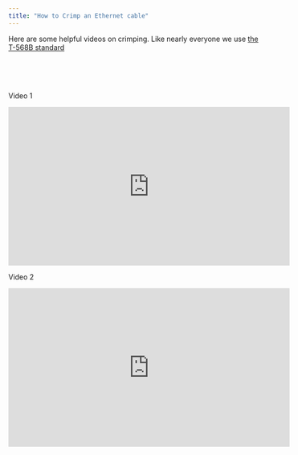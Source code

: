 ```yaml
---
title: "How to Crimp an Ethernet cable"
---
```


Here are some helpful videos on crimping. Like nearly everyone we use [the T-568B standard](../../hardware/ethernet)

<br>
<br>
<br>


Video 1<br>
<iframe width="560" height="315" src="https://www.youtube-nocookie.com/embed/kmgBMfAoycU?controls=0" frameborder="0" allow="accelerometer; autoplay; encrypted-media; gyroscope; picture-in-picture" allowfullscreen></iframe>


Video 2<br>
<iframe width="560" height="315" src="https://www.youtube-nocookie.com/embed/DtnSEbgobfs" frameborder="0" allow="accelerometer; autoplay; encrypted-media; gyroscope; picture-in-picture" allowfullscreen></iframe>
